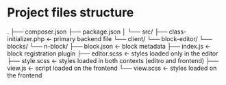 # Project files structure

.
├── composer.json
├── package.json
│
└── src/
    ├── class-initializer.php        ← primary backend file
    └── client/
 		└── block-editor/
 		    └── blocks/
 		        └── n-block/
				    ├── block.json               ← block metadata
				    ├── index.js                 ← block registration plugin
     		        ├── editor.scss              ← styles loaded only in the editor
     		        ├── style.scss               ← styles loaded in both contexts (editro and frontend)
     		        ├── view.js                  ← script loaded on the frontend
     		        └── view.scss                ← styles loaded on the frontend
 